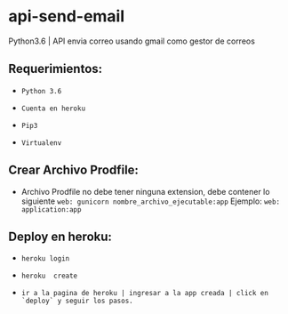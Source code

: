 # api-send-email
Python3.6 | API envia correo usando gmail como gestor de correos 


## Requerimientos:

*     Python 3.6
*     Cuenta en heroku
*     Pip3
*     Virtualenv

##  Crear Archivo Prodfile:
*   Archivo Prodfile no debe tener ninguna extension, debe contener lo siguiente `web: gunicorn nombre_archivo_ejecutable:app`
Ejemplo:
`web: application:app`


##  Deploy en heroku:

*     heroku login
*     heroku  create
*     ir a la pagina de heroku | ingresar a la app creada | click en `deploy` y seguir los pasos.

